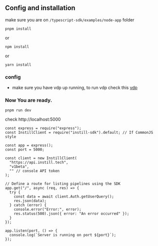 ## Config and installation

make sure you are on `/typescript-sdk/examples/node-app` folder

```
pnpm install
```
or

```
npm install
```

or

```
yarn install
```

### config

- make sure you have vdp up running, to run vdp check this [vdp](https://github.com/instill-ai/vdp)

### Now You are ready.

```
pnpm run dev
```

check http://localhost:5000

```
const express = require("express");
const InstillClient = require("instill-sdk").default; // If CommonJS style

const app = express();
const port = 5000;

const client = new InstillClient(
  "https://api.instill.tech",
  "v1beta",
  "" // console API token
);

// Define a route for listing pipelines using the SDK
app.get("/", async (req, res) => {
  try {
    const data = await client.Auth.getUserQuery();
    res.json(data);
  } catch (error) {
    console.error("Error:", error);
    res.status(500).json({ error: "An error occurred" });
  }
});

app.listen(port, () => {
  console.log(`Server is running on port ${port}`);
});
```
